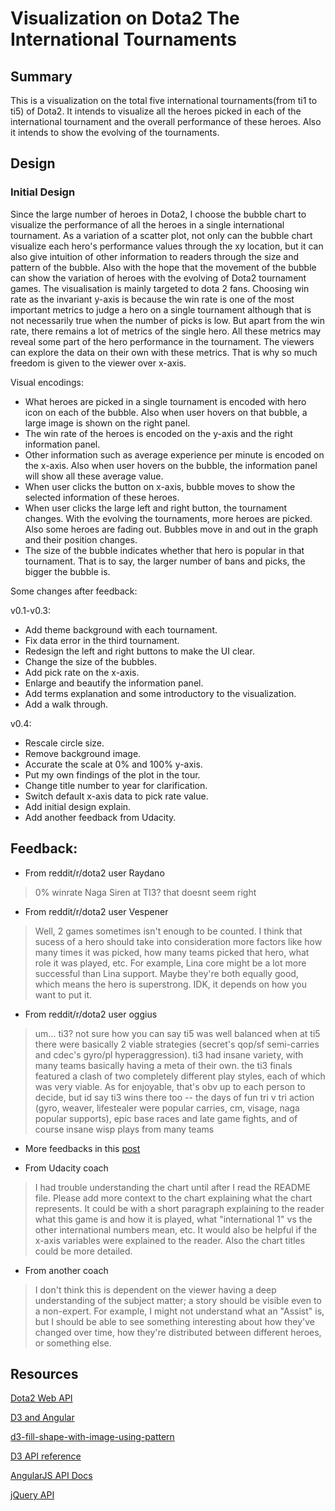 # Visualization on Dota2 The International Tournaments

## Summary

This is a visualization on the total five international tournaments(from ti1 to ti5) of Dota2. It intends to visualize all the heroes picked in each of the international tournament and the overall performance of these heroes. Also it intends to show the evolving of the tournaments.

## Design

### Initial Design

Since the large number of heroes in Dota2, I choose the bubble chart to visualize the performance of all the heroes in a single international tournament. As a variation of a scatter plot, not only can the bubble chart visualize each hero's performance values through the xy location, but it can also give intuition of other information to readers through the size and pattern of the bubble. Also with the hope that the movement of the bubble can show the variation of heroes with the evolving of Dota2 tournament games. The visualisation is mainly targeted to dota 2 fans. Choosing win rate as the invariant y-axis is because the win rate is one of the most important metrics to judge a hero on a single tournament although that is not necessarily true when the number of picks is low. But apart from the win rate, there remains a lot of metrics of the single hero. All these metrics may reveal some part of the hero performance in the tournament. The viewers can explore the data on their own with these metrics. That is why so much freedom is given to the viewer over x-axis.

Visual encodings:

- What heroes are picked in a single tournament is encoded with hero icon on each of the bubble. Also when user hovers on that bubble, a large image is shown on the right panel.
- The win rate of the heroes is encoded on the y-axis and the right information panel.
- Other information such as average experience per minute is encoded on the x-axis. Also when user hovers on the bubble, the information panel will show all these average value.
- When user clicks the button on x-axis, bubble moves to show the selected information of these heroes.
- When user clicks the large left and right button, the tournament changes. With the evolving the tournaments, more heroes are picked. Also some heroes are fading out. Bubbles move in and out in the graph and their position changes.
- The size of the bubble indicates whether that hero is popular in that tournament. That is to say, the larger number of bans and picks, the bigger the bubble is.

Some changes after feedback:

v0.1-v0.3:

- Add theme background with each tournament.
- Fix data error in the third tournament.
- Redesign the left and right buttons to make the UI clear.
- Change the size of the bubbles.
- Add pick rate on the x-axis.
- Enlarge and beautify the information panel.
- Add terms explanation and some introductory to the visualization.
- Add a walk through.

v0.4:

- Rescale circle size.
- Remove background image.
- Accurate the scale at 0% and 100% y-axis.
- Put my own findings of the plot in the tour.
- Change title number to year for clarification.
- Switch default x-axis data to pick rate value.
- Add initial design explain.
- Add another feedback from Udacity.

## Feedback:

- From reddit/r/dota2 user Raydano
> 0% winrate Naga Siren at TI3? that doesnt seem right

- From reddit/r/dota2 user Vespener
> Well, 2 games sometimes isn't enough to be counted. I think that sucess of a hero should take into consideration more factors like how many times it was picked, how many teams picked that hero, what role it was played, etc. For example, Lina core might be a lot more successful than Lina support. Maybe they're both equally good, which means the hero is superstrong. IDK, it depends on how you want to put it.

- From reddit/r/dota2 user oggius
> um... ti3? not sure how you can say ti5 was well balanced when at ti5 there were basically 2 viable strategies (secret's qop/sf semi-carries and cdec's gyro/pl hyperaggression). ti3 had insane variety, with many teams basically having a meta of their own. the ti3 finals featured a clash of two completely different play styles, each of which was very viable. As for enjoyable, that's obv up to each person to decide, but id say ti3 wins there too -- the days of fun tri v tri action (gyro, weaver, lifestealer were popular carries, cm, visage, naga popular supports), epic base races and late game fights, and of course insane wisp plays from many teams

- More feedbacks in this [post](https://www.reddit.com/r/DotA2/comments/3kxa8o/from_ti1_to_ti5/)

- From Udacity coach
> I had trouble understanding the chart until after I read the README file. Please add more context to the chart explaining what the chart represents. It could be with a short paragraph explaining to the reader what this game is and how it is played, what "international 1" vs the other international numbers mean, etc. It would also be helpful if the x-axis variables were explained to the reader. Also the chart titles could be more detailed.

- From another coach
> I don't think this is dependent on the viewer having a deep understanding of the subject matter; a story should be visible even to a non-expert. For example, I might not understand what an "Assist" is, but I should be able to see something interesting about how they've changed over time, how they're distributed between different heroes, or something else.

## Resources
[Dota2 Web API](https://wiki.teamfortress.com/wiki/WebAPI)

[D3 and Angular](https://www.dashingd3js.com/d3-resources/d3-and-angular)

[d3-fill-shape-with-image-using-pattern](http://stackoverflow.com/questions/25881186/d3-fill-shape-with-image-using-pattern)

[D3 API reference](https://github.com/mbostock/d3/wiki/API-Reference)

[AngularJS API Docs](https://docs.angularjs.org/api)

[jQuery API](https://api.jquery.com/)
